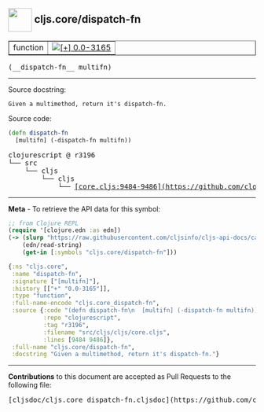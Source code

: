 ## <img width="48px" valign="middle" src="http://i.imgur.com/Hi20huC.png"> cljs.core/dispatch-fn

 <table border="1">
<tr>

<td>function</td>
<td><a href="https://github.com/cljsinfo/cljs-api-docs/tree/0.0-3165"><img valign="middle" alt="[+] 0.0-3165" src="https://img.shields.io/badge/+-0.0--3165-lightgrey.svg"></a> </td>
</tr>
</table>

 <samp>
(__dispatch-fn__ multifn)<br>
</samp>

---




Source docstring:

```
Given a multimethod, return it's dispatch-fn.
```

Source code:

```clj
(defn dispatch-fn
  [multifn] (-dispatch-fn multifn))
```

 <pre>
clojurescript @ r3196
└── src
    └── cljs
        └── cljs
            └── <ins>[core.cljs:9484-9486](https://github.com/clojure/clojurescript/blob/r3196/src/cljs/cljs/core.cljs#L9484-L9486)</ins>
</pre>


---

__Meta__ - To retrieve the API data for this symbol:

```clj
;; from Clojure REPL
(require '[clojure.edn :as edn])
(-> (slurp "https://raw.githubusercontent.com/cljsinfo/cljs-api-docs/catalog/cljs-api.edn")
    (edn/read-string)
    (get-in [:symbols "cljs.core/dispatch-fn"]))
```

```clj
{:ns "cljs.core",
 :name "dispatch-fn",
 :signature ["[multifn]"],
 :history [["+" "0.0-3165"]],
 :type "function",
 :full-name-encode "cljs.core_dispatch-fn",
 :source {:code "(defn dispatch-fn\n  [multifn] (-dispatch-fn multifn))",
          :repo "clojurescript",
          :tag "r3196",
          :filename "src/cljs/cljs/core.cljs",
          :lines [9484 9486]},
 :full-name "cljs.core/dispatch-fn",
 :docstring "Given a multimethod, return it's dispatch-fn."}

```

---

__Contributions__ to this document are accepted as Pull Requests to the following file:

 <pre>
[cljsdoc/cljs.core_dispatch-fn.cljsdoc](https://github.com/cljsinfo/cljs-api-docs/blob/master/cljsdoc/cljs.core_dispatch-fn.cljsdoc)
</pre>

